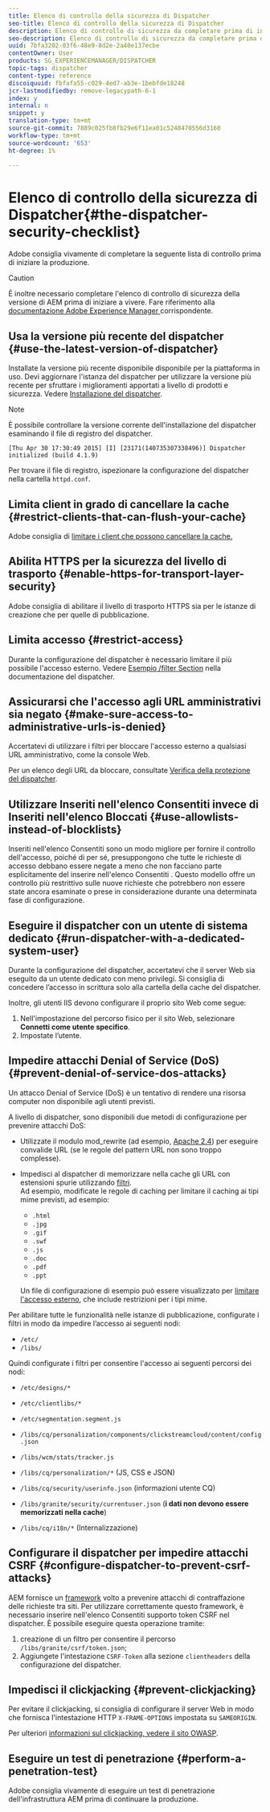 ```yaml
---
title: Elenco di controllo della sicurezza di Dispatcher
seo-title: Elenco di controllo della sicurezza di Dispatcher
description: Elenco di controllo di sicurezza da completare prima di iniziare la produzione.
seo-description: Elenco di controllo di sicurezza da completare prima di iniziare la produzione.
uuid: 7bfa3202-03f6-48e9-8d2e-2a40e137ecbe
contentOwner: User
products: SG_EXPERIENCEMANAGER/DISPATCHER
topic-tags: dispatcher
content-type: reference
discoiquuid: fbfafa55-c029-4ed7-ab3e-1bebfde18248
jcr-lastmodifiedby: remove-legacypath-6-1
index: y
internal: n
snippet: y
translation-type: tm+mt
source-git-commit: 7889c025fb8fb29e6f11ea01c5248470556d3160
workflow-type: tm+mt
source-wordcount: '653'
ht-degree: 1%

---
```



# Elenco di controllo della sicurezza di Dispatcher{#the-dispatcher-security-checklist}

<!-- 

Comment Type: remark
Last Modified By: unknown unknown (ims-author-00AF43764F54BE740A490D44@AdobeID)
Last Modified Date: 2015-06-05T05:14:35.365-0400

<p>Food for thought listed on <a href="https://jira.corp.adobe.com/browse/DOC-5649">DOC-5649</a>. To be considered while proof-reading.</p> 
<p> </p>

 -->

 Adobe consiglia vivamente di completare la seguente lista di controllo prima di iniziare la produzione.

>[!CAUTION]
>
>È inoltre necessario completare l&#39;elenco di controllo di sicurezza della versione di AEM prima di iniziare a vivere. Fare riferimento alla [documentazione Adobe Experience Manager ](https://helpx.adobe.com/experience-manager/6-3/sites/administering/using/security-checklist.html) corrispondente.

## Usa la versione più recente del dispatcher {#use-the-latest-version-of-dispatcher}

Installate la versione più recente disponibile disponibile per la piattaforma in uso. Devi aggiornare l&#39;istanza del dispatcher per utilizzare la versione più recente per sfruttare i miglioramenti apportati a livello di prodotti e sicurezza. Vedere [Installazione del dispatcher](dispatcher-install.md).

>[!NOTE]
>
>È possibile controllare la versione corrente dell&#39;installazione del dispatcher esaminando il file di registro del dispatcher.
>
>`[Thu Apr 30 17:30:49 2015] [I] [23171(140735307338496)] Dispatcher initialized (build 4.1.9)`
>
>Per trovare il file di registro, ispezionare la configurazione del dispatcher nella cartella `httpd.conf`.

## Limita client in grado di cancellare la cache {#restrict-clients-that-can-flush-your-cache}

 Adobe consiglia di [limitare i client che possono cancellare la cache.](dispatcher-configuration.md#limiting-the-clients-that-can-flush-the-cache)

## Abilita HTTPS per la sicurezza del livello di trasporto {#enable-https-for-transport-layer-security}

 Adobe consiglia di abilitare il livello di trasporto HTTPS sia per le istanze di creazione che per quelle di pubblicazione.

<!-- 

Comment Type: remark
Last Modified By: unknown unknown (ims-author-00AF43764F54BE740A490D44@AdobeID)
Last Modified Date: 2015-06-26T04:41:28.841-0400

<p>Recommended to have SSL termination, front end SSL.</p> 
<p>Question is do we want to have SSL communication between dispatcher and AEM instances (publish and/or author).</p> 
<p>We might want to have two items:</p> 
<ul> 
 <li>MUST HTTPS clients -&gt; dispatcher / load balancer</li> 
 <li>NICE load balancer -&gt; dispatcher<br /> </li> 
 <li>NICE dispatcher -&gt; instances if sensitive information such as credit cards / or infrastructure requirements such as DMZ</li> 
</ul>

 -->

## Limita accesso {#restrict-access}

Durante la configurazione del dispatcher è necessario limitare il più possibile l&#39;accesso esterno. Vedere [Esempio /filter Section](dispatcher-configuration.md#main-pars_184_1_title) nella documentazione del dispatcher.

## Assicurarsi che l&#39;accesso agli URL amministrativi sia negato {#make-sure-access-to-administrative-urls-is-denied}

Accertatevi di utilizzare i filtri per bloccare l&#39;accesso esterno a qualsiasi URL amministrativo, come la console Web.

Per un elenco degli URL da bloccare, consultate [Verifica della protezione del dispatcher](dispatcher-configuration.md#testing-dispatcher-security).

## Utilizzare  Inseriti nell&#39;elenco Consentiti invece di  Inseriti nell&#39;elenco Bloccati {#use-allowlists-instead-of-blocklists}

 Inseriti nell&#39;elenco Consentiti sono un modo migliore per fornire il controllo dell&#39;accesso, poiché di per sé, presuppongono che tutte le richieste di accesso debbano essere negate a meno che non facciano parte esplicitamente del inserire nell&#39;elenco Consentiti . Questo modello offre un controllo più restrittivo sulle nuove richieste che potrebbero non essere state ancora esaminate o prese in considerazione durante una determinata fase di configurazione.

## Eseguire il dispatcher con un utente di sistema dedicato {#run-dispatcher-with-a-dedicated-system-user}

Durante la configurazione del dispatcher, accertatevi che il server Web sia eseguito da un utente dedicato con meno privilegi. Si consiglia di concedere l’accesso in scrittura solo alla cartella della cache del dispatcher.

Inoltre, gli utenti IIS devono configurare il proprio sito Web come segue:

1. Nell&#39;impostazione del percorso fisico per il sito Web, selezionare **Connetti come utente specifico**.
1. Impostate l’utente.

## Impedire attacchi Denial of Service (DoS) {#prevent-denial-of-service-dos-attacks}

Un attacco Denial of Service (DoS) è un tentativo di rendere una risorsa computer non disponibile agli utenti previsti.

A livello di dispatcher, sono disponibili due metodi di configurazione per prevenire attacchi DoS: [](https://docs.adobe.com/content/docs/en/dispatcher.html#/filter (Filtri))

* Utilizzate il modulo mod_rewrite (ad esempio, [Apache 2.4](https://httpd.apache.org/docs/2.4/mod/mod_rewrite.html)) per eseguire convalide URL (se le regole del pattern URL non sono troppo complesse).

* Impedisci al dispatcher di memorizzare nella cache gli URL con estensioni spurie utilizzando [filtri](dispatcher-configuration.md#configuring-access-to-conten-tfilter).\
   Ad esempio, modificate le regole di caching per limitare il caching ai tipi mime previsti, ad esempio:

   * `.html`
   * `.jpg`
   * `.gif`
   * `.swf`
   * `.js`
   * `.doc`
   * `.pdf`
   * `.ppt`

   Un file di configurazione di esempio può essere visualizzato per [limitare l&#39;accesso esterno](#restrict-access), che include restrizioni per i tipi mime.

Per abilitare tutte le funzionalità nelle istanze di pubblicazione, configurate i filtri in modo da impedire l’accesso ai seguenti nodi:

* `/etc/`
* `/libs/`

Quindi configurate i filtri per consentire l&#39;accesso ai seguenti percorsi dei nodi:

* `/etc/designs/*`
* `/etc/clientlibs/*`
* `/etc/segmentation.segment.js`
* `/libs/cq/personalization/components/clickstreamcloud/content/config.json`
* `/libs/wcm/stats/tracker.js`
* `/libs/cq/personalization/*` (JS, CSS e JSON)
* `/libs/cq/security/userinfo.json` (informazioni utente CQ)
* `/libs/granite/security/currentuser.json` (**i dati non devono essere memorizzati nella cache**)

* `/libs/cq/i18n/*` (Internalizzazione)

<!-- 

Comment Type: remark
Last Modified By: unknown unknown (ims-author-00AF43764F54BE740A490D44@AdobeID)
Last Modified Date: 2015-06-26T04:38:17.016-0400

<p>We need to highlight whether a path applies to all versions or specific ones.<br /> </p>

 -->

## Configurare il dispatcher per impedire attacchi CSRF {#configure-dispatcher-to-prevent-csrf-attacks}

AEM fornisce un [framework](https://helpx.adobe.com/experience-manager/6-3/sites/administering/using/security-checklist.html#verification-steps) volto a prevenire attacchi di contraffazione delle richieste tra siti. Per utilizzare correttamente questo framework, è necessario  inserire nell&#39;elenco Consentiti supporto token CSRF nel dispatcher. È possibile eseguire questa operazione tramite:

1. creazione di un filtro per consentire il percorso `/libs/granite/csrf/token.json`;
1. Aggiungete l&#39;intestazione `CSRF-Token` alla sezione `clientheaders` della configurazione del dispatcher.

## Impedisci il clickjacking {#prevent-clickjacking}

Per evitare il clickjacking, si consiglia di configurare il server Web in modo che fornisca l&#39;intestazione HTTP `X-FRAME-OPTIONS` impostata su `SAMEORIGIN`.

Per ulteriori [informazioni sul clickjacking, vedere il sito OWASP](https://www.owasp.org/index.php/Clickjacking).

## Eseguire un test di penetrazione {#perform-a-penetration-test}

 Adobe consiglia vivamente di eseguire un test di penetrazione dell&#39;infrastruttura AEM prima di continuare la produzione.

